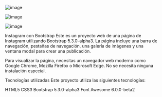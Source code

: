 ![image](https://github.com/Toni369-vs/hello-instagram/assets/125910370/07dd056a-fbbc-461e-9125-8c1dd5f33aec)

![image](https://github.com/Toni369-vs/hello-instagram/assets/125910370/4191259c-97cb-4e0d-b832-47ff05dc9219)

![image](https://github.com/Toni369-vs/hello-instagram/assets/125910370/259f54da-23df-4044-a824-77f2928ada56)


Instagram con Bootstrap
Este es un proyecto web de una página de Instagram utilizando Bootstrap 5.3.0-alpha3. La página incluye una barra de navegación, pestañas de navegación, una galería de imágenes y una ventana modal para crear una publicación.

Para visualizar la página, necesitas un navegador web moderno como Google Chrome, Mozilla Firefox o Microsoft Edge. No se necesita ninguna instalación especial.

Tecnologías utilizadas
Este proyecto utiliza las siguientes tecnologías:

HTML5
CSS3
Bootstrap 5.3.0-alpha3
Font Awesome 6.0.0-beta2
